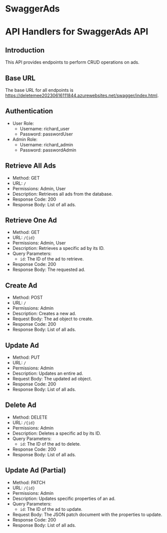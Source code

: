 ﻿# SwaggerAds
# API Handlers for SwaggerAds API

## Introduction

This API provides endpoints to perform CRUD operations on ads.

## Base URL

The base URL for all endpoints is https://deletemee20230616111844.azurewebsites.net/swagger/index.html.


## Authentication

- User Role:
  - Username: richard_user
  - Password: passwordUser
- Admin Role:
  - Username: richard_admin
  - Password: passwordAdmin


## Retrieve All Ads

- Method: GET
- URL: `/`
- Permissions: Admin, User
- Description: Retrieves all ads from the database.
- Response Code: 200
- Response Body: List of all ads.

## Retrieve One Ad

- Method: GET
- URL: `/{id}`
- Permissions: Admin, User
- Description: Retrieves a specific ad by its ID.
- Query Parameters:
  - `id`: The ID of the ad to retrieve.
- Response Code: 200
- Response Body: The requested ad.

## Create Ad

- Method: POST
- URL: `/`
- Permissions: Admin
- Description: Creates a new ad.
- Request Body: The ad object to create.
- Response Code: 200
- Response Body: List of all ads.

## Update Ad

- Method: PUT
- URL: `/`
- Permissions: Admin
- Description: Updates an entire ad.
- Request Body: The updated ad object.
- Response Code: 200
- Response Body: List of all ads.

## Delete Ad

- Method: DELETE
- URL: `/{id}`
- Permissions: Admin
- Description: Deletes a specific ad by its ID.
- Query Parameters:
  - `id`: The ID of the ad to delete.
- Response Code: 200
- Response Body: List of all ads.

## Update Ad (Partial)

- Method: PATCH
- URL: `/{id}`
- Permissions: Admin
- Description: Updates specific properties of an ad.
- Query Parameters:
  - `id`: The ID of the ad to update.
- Request Body: The JSON patch document with the properties to update.
- Response Code: 200
- Response Body: List of all ads.
